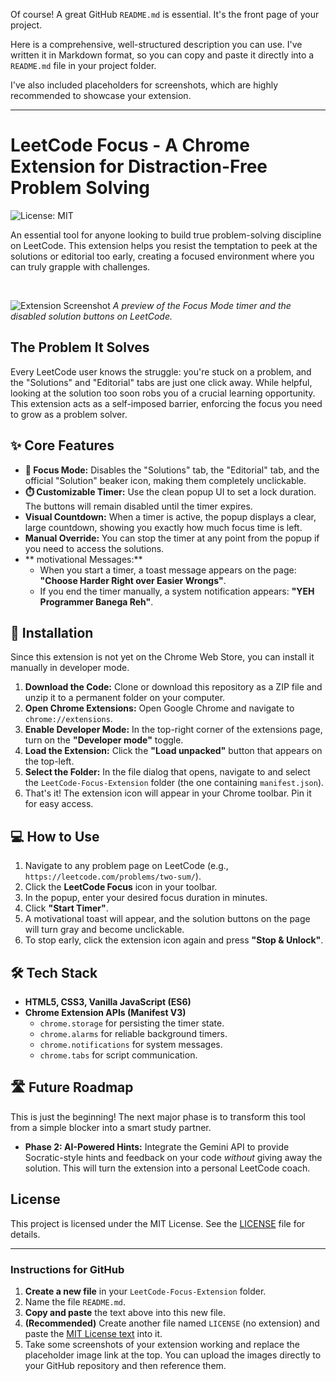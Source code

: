 Of course! A great GitHub `README.md` is essential. It's the front page of your project.

Here is a comprehensive, well-structured description you can use. I've written it in Markdown format, so you can copy and paste it directly into a `README.md` file in your project folder.

I've also included placeholders for screenshots, which are highly recommended to showcase your extension.

---

# LeetCode Focus - A Chrome Extension for Distraction-Free Problem Solving

![License: MIT](https://img.shields.io/badge/License-MIT-yellow.svg)

An essential tool for anyone looking to build true problem-solving discipline on LeetCode. This extension helps you resist the temptation to peek at the solutions or editorial too early, creating a focused environment where you can truly grapple with challenges.

<br>

![Extension Screenshot](https://via.placeholder.com/700x400.png?text=Replace+this+with+a+screenshot+of+your+extension+in+action!)
*A preview of the Focus Mode timer and the disabled solution buttons on LeetCode.*

## The Problem It Solves

Every LeetCode user knows the struggle: you're stuck on a problem, and the "Solutions" and "Editorial" tabs are just one click away. While helpful, looking at the solution too soon robs you of a crucial learning opportunity. This extension acts as a self-imposed barrier, enforcing the focus you need to grow as a problem solver.

## ✨ Core Features

*   **🚫 Focus Mode:** Disables the "Solutions" tab, the "Editorial" tab, and the official "Solution" beaker icon, making them completely unclickable.
*   **⏱️ Customizable Timer:** Use the clean popup UI to set a lock duration. The buttons will remain disabled until the timer expires.
*   **Visual Countdown:** When a timer is active, the popup displays a clear, large countdown, showing you exactly how much focus time is left.
*   **Manual Override:** You can stop the timer at any point from the popup if you need to access the solutions.
*   ** motivational Messages:**
    *   When you start a timer, a toast message appears on the page: **"Choose Harder Right over Easier Wrongs"**.
    *   If you end the timer manually, a system notification appears: **"YEH Programmer Banega Reh"**.

## 🚀 Installation

Since this extension is not yet on the Chrome Web Store, you can install it manually in developer mode.

1.  **Download the Code:** Clone or download this repository as a ZIP file and unzip it to a permanent folder on your computer.
2.  **Open Chrome Extensions:** Open Google Chrome and navigate to `chrome://extensions`.
3.  **Enable Developer Mode:** In the top-right corner of the extensions page, turn on the **"Developer mode"** toggle.
4.  **Load the Extension:** Click the **"Load unpacked"** button that appears on the top-left.
5.  **Select the Folder:** In the file dialog that opens, navigate to and select the `LeetCode-Focus-Extension` folder (the one containing `manifest.json`).
6.  That's it! The extension icon will appear in your Chrome toolbar. Pin it for easy access.

## 💻 How to Use

1.  Navigate to any problem page on LeetCode (e.g., `https://leetcode.com/problems/two-sum/`).
2.  Click the **LeetCode Focus** icon in your toolbar.
3.  In the popup, enter your desired focus duration in minutes.
4.  Click **"Start Timer"**.
5.  A motivational toast will appear, and the solution buttons on the page will turn gray and become unclickable.
6.  To stop early, click the extension icon again and press **"Stop & Unlock"**.

## 🛠️ Tech Stack

*   **HTML5, CSS3, Vanilla JavaScript (ES6)**
*   **Chrome Extension APIs (Manifest V3)**
    *   `chrome.storage` for persisting the timer state.
    *   `chrome.alarms` for reliable background timers.
    *   `chrome.notifications` for system messages.
    *   `chrome.tabs` for script communication.

## 🛣️ Future Roadmap

This is just the beginning! The next major phase is to transform this tool from a simple blocker into a smart study partner.

*   **Phase 2: AI-Powered Hints:** Integrate the Gemini API to provide Socratic-style hints and feedback on your code *without* giving away the solution. This will turn the extension into a personal LeetCode coach.

## License

This project is licensed under the MIT License. See the [LICENSE](LICENSE) file for details.

---

### **Instructions for GitHub**

1.  **Create a new file** in your `LeetCode-Focus-Extension` folder.
2.  Name the file `README.md`.
3.  **Copy and paste** the text above into this new file.
4.  **(Recommended)** Create another file named `LICENSE` (no extension) and paste the [MIT License text](https://opensource.org/licenses/MIT) into it.
5.  Take some screenshots of your extension working and replace the placeholder image link at the top. You can upload the images directly to your GitHub repository and then reference them.
